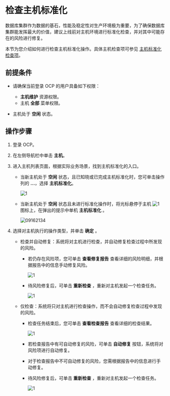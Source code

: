 # 检查主机标准化

数据库集群作为数据的基石，性能及稳定性对生产环境极为重要，为了确保数据库集群能发挥最大的价值，建议上线前对主机环境进行标准化检查，并对其中可能存在的风险进行修复。

本节为您介绍如何进行检查主机标准化操作。具体主机检查项可参见 [主机标准化检查项](../850.host-features/700.host-standardized-inspection-scope.md)。

## 前提条件

* 请确保当前登录 OCP 的用户具备如下权限：

  * **主机维护** 资源权限。
  * 主机 **全部** 菜单权限。

* 主机处于 **空闲** 状态。

## 操作步骤

1. 登录 OCP。

2. 在左侧导航栏中单击 **主机**。

3. 进入主机列表页面，根据实际业务场景，找到主机标准化的入口。

   * 当新主机处于 **空闲** 状态，且已知晓或已完成主机标准化时，您可单击操作列的 **...**，选择 **主机标准化**。

        ![1](https://obbusiness-private.oss-cn-shanghai.aliyuncs.com/doc/img/ocp/410/%E4%B8%BB%E6%9C%BA%E6%A0%87%E5%87%86%E5%8C%96%E8%B7%AF%E5%BE%84.png)

   * 当新主机处于 **空闲** 状态且未进行标准化操作时，将光标悬停于主机 ![1](https://obbusiness-private.oss-cn-shanghai.aliyuncs.com/doc/img/ocp/410/%E7%A9%BA%E9%97%B2%E5%9B%BE%E6%A0%87.png) 图标上，在弹出的提示中单机 **主机标准化** 。

        ![09162134](https://obbusiness-private.oss-cn-shanghai.aliyuncs.com/doc/img/ocp/410/%E4%B8%BB%E6%9C%BA%E6%A0%87%E5%87%86%E5%8C%96.png)

4. 选择对主机执行的操作类型，并单击 **确定** 。

    * 检查并自动修复：系统将对主机进行检查，并自动修复检查过程中所发现的风险。
      * 若仍存在风险项，您可单击 **查看修复报告** 查看详细的风险明细，并根据报告中的信息手动修复风险。

        ![1](https://obbusiness-private.oss-cn-shanghai.aliyuncs.com/doc/img/ocp/410/%E6%9F%A5%E7%9C%8B%E4%BF%AE%E5%A4%8D%E6%8A%A5%E5%91%8A.png)

      * 待风险修复后，可单击 **重新检查** ，重新对主机发起一个检查任务。

        ![1](https://obbusiness-private.oss-cn-shanghai.aliyuncs.com/doc/img/ocp/410/%E6%9F%A5%E7%9C%8B%E4%BF%AE%E5%A4%8D%E6%8A%A5%E5%91%8A%E8%AF%A6%E6%83%85.png)

    * 仅检查：系统将只对主机进行检查操作，而不会自动修复检查过程中发现的风险。
        * 检查任务结束后，您可单击 **查看检查报告** 查看详细的检查结果。

            ![1](https://obbusiness-private.oss-cn-shanghai.aliyuncs.com/doc/img/ocp/410/%E6%9F%A5%E7%9C%8B%E6%A3%80%E6%9F%A5%E6%8A%A5%E5%91%8A.png)

        * 若检查报告中有可自动修复的风险，可单击 **自动修复** 按钮，系统将对风险项进行自动修复。
        * 对于检查报告中不可自动修复的风险，您需根据报告中的信息进行手动修复。
        * 待风险修复后，可单击 **重新检查** ，重新对主机发起一个检查任务。

            ![1](https://obbusiness-private.oss-cn-shanghai.aliyuncs.com/doc/img/ocp/410/%E6%9F%A5%E7%9C%8B%E6%A3%80%E6%9F%A5%E6%8A%A5%E5%91%8A%E8%AF%A6%E6%83%85.png)
